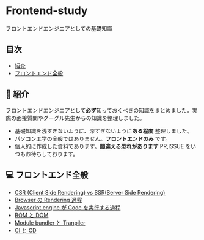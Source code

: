 # Frontend-study

フロントエンドエンジニアとしての基礎知識

## 目次

-   [紹介](#tada-紹介)
-   [フロントエンド全般](#computer-フロントエンド全般)

## :tada: 紹介

フロントエンドエンジニアとして**必ず**知っておくべきの知識をまとめました。実際の面接質問やグーグル先生からの知識を整理しました。

-   基礎知識を浅すぎないように、深すぎないように**ある程度** 整理しました。
-   パソコン工学の全般ではありません。**フロントエンドのみ** です。
-   個人的に作成した資料であります。**間違える恐れがあります** PR,ISSUE をいつもお待ちしております。

## :computer: フロントエンド全般

-   [CSR (Client Side Rendering) vs SSR(Server Side Rendering)](https://github.com/TERADA-DANTE/frontend-study/blob/master/Notes/frontend/csr-ssr.md)
-   [Browser の Rendering 過程](https://github.com/TERADA-DANTE/frontend-study/blob/master/Notes/frontend/browser-rendering.md)
-   [Javascript engine が Code を実行する過程](https://github.com/TERADA-DANTE/frontend-study/blob/master/Notes/frontend/engine.md)
-   [BOM と DOM](https://github.com/TERADA-DANTE/frontend-study/blob/master/Notes/frontend/bom-dom.md)
-   [Module bundler と Tranpiler](https://github.com/TERADA-DANTE/frontend-study/blob/master/Notes/frontend/bundler-transpiler.md)
-   [CI と CD](https://github.com/TERADA-DANTE/frontend-study/blob/master/Notes/frontend/ci-cd.md)
